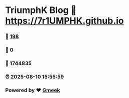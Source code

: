 # TriumphK Blog :link: https://7r1UMPHK.github.io 
### :page_facing_up: [198](https://7r1UMPHK.github.io/tag.html) 
### :speech_balloon: 0 
### :hibiscus: 1744835 
### :alarm_clock: 2025-08-10 15:55:59 
### Powered by :heart: [Gmeek](https://github.com/Meekdai/Gmeek)
